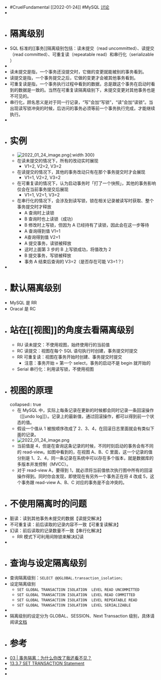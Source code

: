 - #CruelFundamental [[2022-01-24]] #MySQL [讨论](https://github.com/Monsooooon/CruelFundamental/tree/main/homework/202201/24)
-
- # 隔离级别
- SQL 标准的[[事务]]隔离级别包括：读未提交（read uncommitted）、读提交（read committed）、可重复读（repeatable read）和串行化（serializable ）
-
- 读未提交是指，一个事务还没提交时，它做的变更就能被别的事务看到。
- 读提交是指，一个事务提交之后，它做的变更才会被其他事务看到。
- 可重复读是指，一个事务执行过程中看到的数据，总是跟这个事务在启动时看到的数据是一致的。当然在可重复读隔离级别下，未提交变更对其他事务也是不可见的。
- 串行化，顾名思义是对于同一行记录，“写”会加“写锁”，“读”会加“读锁”。当出现读写锁冲突的时候，后访问的事务必须等前一个事务执行完成，才能继续执行。
-
- # 实例
	- ![2022_01_24_image.png](https://cdn.logseq.com/%2Fa738fab4-25bd-41b0-bb53-62a3b83356f256d0c0bf-e879-406d-aaa3-afc96619132f2022_01_24_image.png?Expires=4796634751&Signature=DLRNB8YNNO4QIbAuPZR0~1PobuBnrH8uOZRhOiJ7Tc1VuPuBF34HiUMYtGHTI4L5TF42JUbBHG0YkPIDnevXQ1gG8aMCipOHCAXOBhD7SFPwKnIenoMZyCf8NARCuOFqgF77whbUruMnM6i7giH4e4b49132tM4nFZs6JWdd8ljR8Gsii5oYCoslSiYa4jge6GEiAw6c2-0oxNsQXraJu8n4Fe9OwWvPhfwZDotXWR08znyqTRFxuMhjB0bzXcFAhB8uovCXm85ZJ4tGTMDOuygWsJ0Q5wADy~0iK789Zup7sWPrQnsdWAH9WNcTKMLwKkXi3Huf~UmXC-~nhou-xA__&Key-Pair-Id=APKAJE5CCD6X7MP6PTEA){:width 300}
	- 在读未提交的情况下，所有的改动实时展现
		- V1=2, V2=2, V3=2
	- 在读提交的情况下，其他的事务改动只有在那个事务提交时才会展现
		- V1=1, V2=2, V3=2
	- 在可重复读的情况下，认为启动事务时「打了一个快照」，其他的事务影响仅会在当前事务提交后展现
		- V1=1, V2=1, V3=2
	- 在串行化的情况下，会涉及到读写锁，锁在相关记录被读写时获取、整个事务提交时才释放
		- A 查询时上读锁
		- B 查询时也上读锁（成功）
		- B 修改时上写锁，但因为 A 已经持有了读锁，因此会在这一步等待
		- A 查询得到值 V1=1
		- A查询得到值 V2=1
		- A 提交事务，读锁被释放
		- 这时上面第 3 步的 B 上写锁成功，将值改为 2
		- B 提交事务，写锁被释放
		- 事务 A 结束后查询的 V3=2（是否存在可能 V3=1？）
-
- # 默认隔离级别
- MySQL 是 RR
- Oracal 是 RC
- # 站在[[视图]]的角度去看隔离级别
	- RU 读未提交：不使用视图，始终使用行的当前值
	- RC 读提交：视图在每个 SQL 语句执行时创建，事务提交时提交
	- RR 可重复读：视图在事务开始时创建、事务提交时提交
		- 注意：事务开始 = 第一个 select，事务的启动不是 begin 就开始的
	- Serial 串行化：利用读写锁，不使用视图
- # 视图的原理
  collapsed:: true
	- 在 MySQL 中，实际上每条记录在更新的时候都会同时记录一条回滚操作（[[undo log]]）。记录上的最新值，通过回滚操作，都可以得到前一个状态的值。
	- 假设一个值从 1 被按顺序改成了 2、3、4，在回滚日志里面就会有类似下面的记录。
	- ![2022_01_24_image.png](https://cdn.logseq.com/%2Fa738fab4-25bd-41b0-bb53-62a3b83356f2f5ab665e-2f19-480e-95f3-573b809021df2022_01_24_image.png?Expires=4796635963&Signature=IkmxTjlXniDK6SUMQFQCv3DLBGUmR42HaGpdqZDvVKSAiPiQImPILSANp~-PsqAjd6ZpFy3fmWBjhYnkeoMZOWnmCy6aHsHOVYKCCNttGwoT63j~3erA2HT51dvZJyU1Kgbnmpe2xe8O8rRBffQ8fWV9Zcit9DK-fC~mcL5cR2cICCQCfYEYMXwQw7BBGgK3sSjKHMyuoa7nxaq~e8nbE1S3OWtiNucPniLfkq6fosnjyfHUX2W2lL65b4Pw7oALwUUzF8bTMBpvCePitsk40yd~G2ms~38XDzYqF2QiyTgdqIADkByjFMixo48TxVL1rE9-GMks7i5UEklfeeUorg__&Key-Pair-Id=APKAJE5CCD6X7MP6PTEA)
	- 当前值是 4，但是在查询这条记录的时候，不同时刻启动的事务会有不同的 read-view。如图中看到的，在视图 A、B、C 里面，这一个记录的值分别是 1、2、4，同一条记录在系统中可以存在多个版本，就是数据库的多版本并发控制（MVCC）。
	- 对于 read-view A，要得到 1，就必须将当前值依次执行图中所有的回滚操作得到。同时你会发现，即使现在有另外一个事务正在将 4 改成 5，这个事务跟 read-view A、B、C 对应的事务是不会冲突的。
- # 不使用隔离时的问题
- 脏读：读到其他事务未提交的数据【读提交解决】
- 不可重复读：前后读取的记录内容不一致【可重复读解决】
- 幻读：前后读取的记录数量不一致【串行化解决】
	- RR 模式下可利用间隙锁来解决幻读
-
- # 查询与设定隔离级别
- 查询隔离级别：`SELECT @@GLOBAL.transaction_isolation;`
- 设定隔离级别
	- `SET GLOBAL TRANSACTION ISOLATION  LEVEL READ UNCOMMITTED`
	- `SET GLOBAL TRANSACTION ISOLATION  LEVEL READ COMMITTED`
	- `SET GLOBAL TRANSACTION ISOLATION  LEVEL REPEATABLE READ`
	- `SET GLOBAL TRANSACTION ISOLATION  LEVEL SERIALIZABLE`
-
- 隔离级别的设定分为 GLOBAL、SESSION、Next Transaction 级别，具体请阅读[文档](https://dev.mysql.com/doc/refman/8.0/en/set-transaction.html#set-transaction-scope)
- # 参考
- [03 | 事务隔离：为什么你改了我还看不见？](https://time.geekbang.org/column/article/68963)
- [13.3.7 SET TRANSACTION Statement](https://dev.mysql.com/doc/refman/8.0/en/set-transaction.html)
-
-